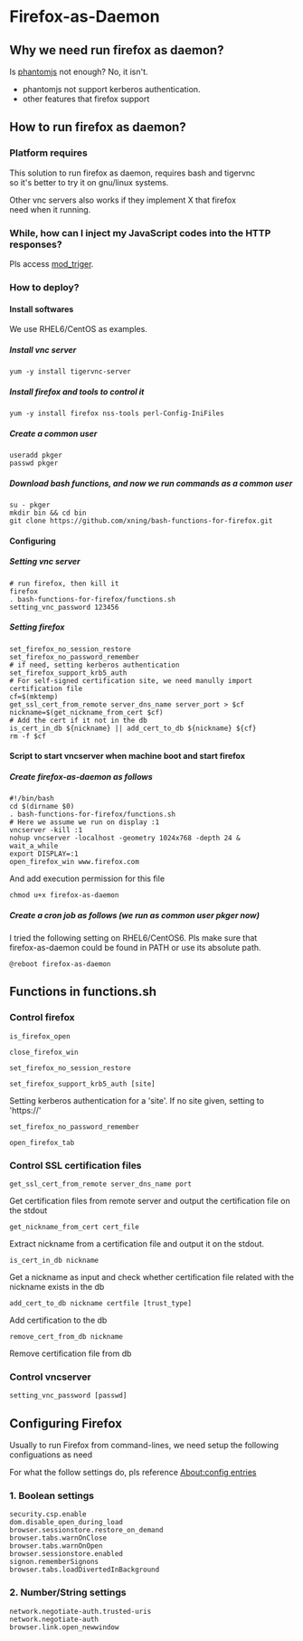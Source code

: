 # Firefox-as-Daemon

## Why we need run firefox as daemon?

Is [phantomjs](http://phantomjs.org/) not enough? No, it isn't.

-  phantomjs not support kerberos authentication.
-  other features that firefox support

## How to run firefox as daemon?

### Platform requires

This solution to run firefox as daemon, requires bash and tigervnc    
so it's better to try it on gnu/linux systems.    

Other vnc servers also works if they implement X that firefox    
need when it running.

### While, how can I inject my JavaScript codes into the HTTP responses?

Pls access [mod_triger](https://github.com/xning/mod_triger).

### How to deploy?

#### Install softwares

We use RHEL6/CentOS as examples.    

#####  Install vnc server

    yum -y install tigervnc-server

##### Install firefox and tools to control it

    yum -y install firefox nss-tools perl-Config-IniFiles
    
##### Create a common user

    useradd pkger
    passwd pkger
    
##### Download bash functions, and now we run commands as a common user

    su - pkger
    mkdir bin && cd bin
    git clone https://github.com/xning/bash-functions-for-firefox.git
    
#### Configuring

##### Setting vnc server

    # run firefox, then kill it
    firefox
    . bash-functions-for-firefox/functions.sh
    setting_vnc_password 123456
    
##### Setting firefox

    set_firefox_no_session_restore
    set_firefox_no_password_remember
    # if need, setting kerberos authentication
    set_firefox_support_krb5_auth
    # For self-signed certification site, we need manully import certification file
    cf=$(mktemp)
    get_ssl_cert_from_remote server_dns_name server_port > $cf
    nickname=$(get_nickname_from_cert $cf)
    # Add the cert if it not in the db
    is_cert_in_db ${nickname} || add_cert_to_db ${nickname} ${cf}
    rm -f $cf
    
#### Script to start vncserver when machine boot and start firefox

##### Create firefox-as-daemon as follows

    #!/bin/bash
    cd $(dirname $0)
    . bash-functions-for-firefox/functions.sh
    # Here we assume we run on display :1
    vncserver -kill :1
    nohup vncserver -localhost -geometry 1024x768 -depth 24 & 
    wait_a_while
    export DISPLAY=:1
    open_firefox_win www.firefox.com

And add execution permission for this file

    chmod u+x firefox-as-daemon
    

##### Create a cron job as follows (we run as common user pkger now)

I tried the following setting on RHEL6/CentOS6. Pls make sure that    
firefox-as-daemon could be found in PATH or use its absolute path.

    @reboot firefox-as-daemon
    
## Functions in functions.sh

### Control firefox

    is_firefox_open

    close_firefox_win

    set_firefox_no_session_restore

    set_firefox_support_krb5_auth [site]
    
Setting kerberos authentication for a 'site'. If no site given, setting to 'https://'

    set_firefox_no_password_remember

    open_firefox_tab


### Control SSL certification files

    get_ssl_cert_from_remote server_dns_name port
    
Get certification files from remote server and output the certification file on the stdout 

    get_nickname_from_cert cert_file

Extract nickname from a certification file and output it on the stdout.

    is_cert_in_db nickname

Get a nickname as input and check whether certification file related with the nickname exists in the db

    add_cert_to_db nickname certfile [trust_type]

Add certification to the db

    remove_cert_from_db nickname

Remove certification file from db

### Control vncserver

    setting_vnc_password [passwd]


## Configuring Firefox

Usually to run Firefox from command-lines, we need setup the following
configuations as need

For what the follow settings do, pls reference
[About:config entries](http://kb.mozillazine.org/About:config_entries)

### 1. Boolean settings

    security.csp.enable
    dom.disable_open_during_load
    browser.sessionstore.restore_on_demand
    browser.tabs.warnOnClose
    browser.tabs.warnOnOpen
    browser.sessionstore.enabled
    signon.rememberSignons
    browser.tabs.loadDivertedInBackground

### 2. Number/String settings

    network.negotiate-auth.trusted-uris
    network.negotiate-auth
    browser.link.open_newwindow
